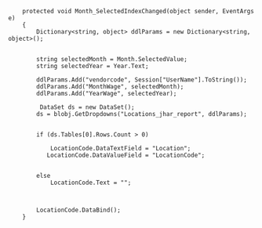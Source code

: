 
        protected void Month_SelectedIndexChanged(object sender, EventArgs e)
        {
            Dictionary<string, object> ddlParams = new Dictionary<string, object>();

      
            string selectedMonth = Month.SelectedValue;
            string selectedYear = Year.Text;

            ddlParams.Add("vendorcode", Session["UserName"].ToString());
            ddlParams.Add("MonthWage", selectedMonth);
            ddlParams.Add("YearWage", selectedYear);
                    
             DataSet ds = new DataSet();
            ds = blobj.GetDropdowns("Locations_jhar_report", ddlParams);


            if (ds.Tables[0].Rows.Count > 0)

                LocationCode.DataTextField = "Location";
               LocationCode.DataValueField = "LocationCode";
       

            else
                LocationCode.Text = "";



            LocationCode.DataBind();
        }
